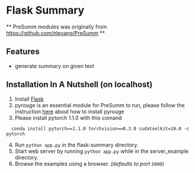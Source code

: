 # Flask Summary

** PreSumm modules was originally from https://github.com/nlpyang/PreSumm **

Features
--------
 * generate summary on given text

Installation In A Nutshell (on localhost)
--------------------------
 1. Install [Flask](https://flask.palletsprojects.com/en/1.1.x/installation/#installation)
 2. pyrouge is an essential module for PreSumm to run, please follow the instruction [here](https://github.com/bheinzerling/pyrouge) about how to install pyrouge
 3. Please install pytorch 1.1.0 with this comand
```
  conda install pytorch==1.1.0 torchvision==0.3.0 cudatoolkit=10.0 -c pytorch
```
 4. Run `python app.py` in the flask-summary directory.
 5. Start web server by running `python app.py` while in the server_example directory.
 6. Browse the examples using a browser. *(defaults to port `5000`)*
